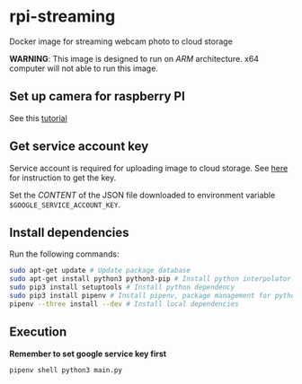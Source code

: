 # rpi-streaming
Docker image for streaming webcam photo to cloud storage

__WARNING__: This image is designed to run on _ARM_ architecture. x64 computer will not able to run this image.

## Set up camera for raspberry PI
See this [tutorial](https://thepihut.com/blogs/raspberry-pi-tutorials/16021420-how-to-install-use-the-raspberry-pi-camera)

## Get service account key
Service account is required for uploading image to cloud storage. See [here](https://cloud.google.com/docs/authentication/getting-started#auth-cloud-implicit-python) for instruction to get the key.

Set the _CONTENT_ of the JSON file downloaded to environment variable `$GOOGLE_SERVICE_ACCOUNT_KEY`.

## Install dependencies
Run the following commands:
```bash
sudo apt-get update # Update package database
sudo apt-get install python3 python3-pip # Install python interpolator
sudo pip3 install setuptools # Install python dependency
sudo pip3 install pipenv # Install pipenv, package management for python
pipenv --three install --dev # Install local dependencies
```

## Execution
__Remember to set google service key first__
```bash
pipenv shell python3 main.py
```
